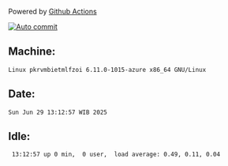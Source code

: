 Powered by [Github Actions](https://github.com/features/actions)

[![Auto commit](https://github.com/hiage/workstation/workflows/Auto%20commit/badge.svg)](https://github.com/hiage/workstation/actions?query=workflow%3A%22Auto+commit%22)

## Machine:
```
Linux pkrvmbietmlfzoi 6.11.0-1015-azure x86_64 GNU/Linux
```
## Date:
```
Sun Jun 29 13:12:57 WIB 2025
```
## Idle:
```
 13:12:57 up 0 min,  0 user,  load average: 0.49, 0.11, 0.04
```
